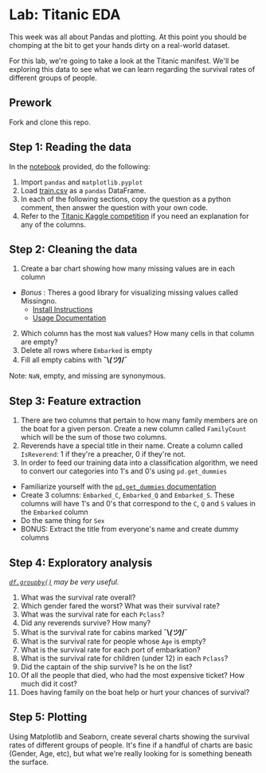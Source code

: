 # Lab: Titanic EDA

This week was all about Pandas and plotting. At this point you should be chomping at the bit to get your hands dirty on a real-world dataset.

For this lab, we're going to take a look at the Titanic manifest. We'll be exploring this data to see what we can learn regarding the survival rates of different groups of people.

## Prework
Fork and clone this repo.

## Step 1: Reading the data

In the [notebook](./Titanic.ipynb) provided, do the following:

1. Import `pandas` and `matplotlib.pyplot`
1. Load [train.csv](./train.csv) as a `pandas` DataFrame.
1. In each of the following sections, copy the question as a python comment, then answer the question with your own code.
1. Refer to the [Titanic Kaggle competition](https://www.kaggle.com/c/titanic/data) if you need an explanation for any of the columns.

## Step 2: Cleaning the data

1. Create a bar chart showing how many missing values are in each column
  - *Bonus* : Theres a good library for visualizing missing values called Missingno.
      - [Install Instructions](https://pypi.org/project/missingno/)
      - [Usage Documentation](https://github.com/ResidentMario/missingno)
2. Which column has the most `NaN` values? How many cells in that column are empty?
3. Delete all rows where `Embarked` is empty
4. Fill all empty cabins with **¯\\_(ツ)_/¯**

Note: `NaN`, empty, and missing are synonymous.

## Step 3: Feature extraction
1.  There are two columns that pertain to how many family members are on the boat for a given person. Create a new column called `FamilyCount` which will be the sum of those two columns.
2. Reverends have a special title in their name. Create a column called `IsReverend`: 1 if they're a preacher, 0 if they're not.
3. In order to feed our training data into a classification algorithm, we need to convert our categories into 1's and 0's using `pd.get_dummies`
  - Familiarize yourself with the [`pd.get_dummies` documentation](https://pandas.pydata.org/pandas-docs/stable/reference/api/pandas.get_dummies.html)
  - Create 3 columns: `Embarked_C`, `Embarked_Q` and `Embarked_S`. These columns will have 1's and 0's that correspond to the `C`, `Q` and `S` values in the `Embarked` column
  - Do the same thing for `Sex`
  - BONUS: Extract the title from everyone's name and create dummy columns

## Step 4: Exploratory analysis 
_[`df.groupby()`](https://pandas.pydata.org/pandas-docs/stable/reference/api/pandas.DataFrame.groupby.html) may be very useful._

1. What was the survival rate overall?
2. Which gender fared the worst? What was their survival rate?
3. What was the survival rate for each `Pclass`?
4. Did any reverends survive? How many?
5. What is the survival rate for cabins marked **¯\\_(ツ)_/¯**
6. What is the survival rate for people whose `Age` is empty?
7. What is the survival rate for each port of embarkation?
8. What is the survival rate for children (under 12) in each `Pclass`?
9. Did the captain of the ship survive? Is he on the list?
10. Of all the people that died, who had the most expensive ticket? How much did it cost?
11. Does having family on the boat help or hurt your chances of survival?

## Step 5: Plotting
Using Matplotlib and Seaborn, create several charts showing the survival rates of different groups of people. It's fine if a handful of charts are basic (Gender, Age, etc), but what we're really looking for is something beneath the surface.
